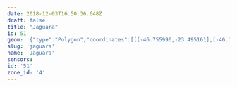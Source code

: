 ```yaml
---
date: 2018-12-03T16:50:36.648Z
draft: false
title: "Jaguara"
id: 51
geom: '{"type":"Polygon","coordinates":[[[-46.755996,-23.495161],[-46.755753,-23.495647],[-46.755772,-23.495815],[-46.755562,-23.496139],[-46.75552,-23.496418],[-46.755656,-23.496557],[-46.75621,-23.496647],[-46.756339,-23.496728],[-46.756534,-23.496992],[-46.756987,-23.497394],[-46.757398,-23.497974],[-46.757474,-23.498222],[-46.757417,-23.498492],[-46.757456,-23.498861],[-46.7573,-23.499428],[-46.757348,-23.499581],[-46.757596,-23.499821],[-46.758229,-23.499912],[-46.759205,-23.499783],[-46.759903,-23.499996],[-46.760006,-23.500112],[-46.760265,-23.50084],[-46.760423,-23.501087],[-46.761372,-23.501537],[-46.761635,-23.501816],[-46.7623,-23.503377],[-46.763286,-23.504845],[-46.763929,-23.50564],[-46.764026,-23.505849],[-46.764076,-23.50624],[-46.764032,-23.506454],[-46.763249,-23.507517],[-46.763066,-23.507962],[-46.762901,-23.508213],[-46.762689,-23.508387],[-46.762611,-23.508556],[-46.762307,-23.508645],[-46.762051,-23.508954],[-46.761784,-23.509159],[-46.761137,-23.509497],[-46.761185,-23.509668],[-46.761879,-23.509671],[-46.762107,-23.509806],[-46.762137,-23.510034],[-46.762027,-23.510241],[-46.761781,-23.510392],[-46.761124,-23.510418],[-46.760313,-23.510966],[-46.759796,-23.511902],[-46.759812,-23.512447],[-46.759012,-23.51283],[-46.758441,-23.512856],[-46.758026,-23.513079],[-46.757987,-23.513213],[-46.758073,-23.513504],[-46.758065,-23.513774],[-46.757933,-23.513865],[-46.757522,-23.51387],[-46.757543,-23.514064],[-46.75785,-23.514513],[-46.757909,-23.514744],[-46.757862,-23.515706],[-46.757704,-23.515967],[-46.757326,-23.516186],[-46.756923,-23.516325],[-46.754632,-23.516564],[-46.753204,-23.517081],[-46.753027,-23.517219],[-46.752995,-23.517395],[-46.753226,-23.519653],[-46.752985,-23.519878],[-46.75176,-23.520626],[-46.750912,-23.520781],[-46.749655,-23.520702],[-46.749135,-23.520531],[-46.747059,-23.520372],[-46.746842,-23.520011],[-46.746271,-23.519358],[-46.745243,-23.518482],[-46.744664,-23.518166],[-46.743794,-23.517801],[-46.742719,-23.517588],[-46.742007,-23.517554],[-46.740031,-23.517605],[-46.734822,-23.517829],[-46.733205,-23.517822],[-46.732419,-23.517731],[-46.730928,-23.517181],[-46.728931,-23.516117],[-46.727551,-23.515296],[-46.726367,-23.514694],[-46.726888,-23.512909],[-46.727305,-23.511825],[-46.728131,-23.510729],[-46.728627,-23.510283],[-46.729489,-23.509716],[-46.73039,-23.509275],[-46.731281,-23.508936],[-46.732374,-23.508659],[-46.733647,-23.50847],[-46.738818,-23.508085],[-46.740077,-23.507927],[-46.748943,-23.507215],[-46.75,-23.506957],[-46.750836,-23.506535],[-46.751488,-23.506016],[-46.752477,-23.50474],[-46.752656,-23.504617],[-46.753591,-23.503441],[-46.754087,-23.502592],[-46.75432,-23.501979],[-46.75447,-23.501244],[-46.754458,-23.500135],[-46.754547,-23.498995],[-46.754526,-23.497706],[-46.754684,-23.496613],[-46.754982,-23.495831],[-46.755409,-23.49522],[-46.755747,-23.494928],[-46.755996,-23.495161]]]}'
slug: 'jaguara'
name: 'Jaguara'
sensors:
id: '51'
zone_id: '4'
---
```

		